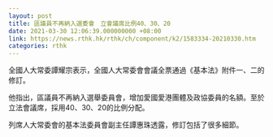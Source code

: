 ```yaml
---
layout: post
title: 區議員不再納入選委會　立會議席比例40、30、20
date: 2021-03-30 12:06:39.000000000 +08:00
link: https://news.rthk.hk/rthk/ch/component/k2/1583334-20210330.htm
categories: rthk
---
```


全國人大常委譚耀宗表示，全國人大常委會會議全票通過《基本法》附件一、二的修訂。

他指出，區議員不再納入選舉委員會，增加愛國愛港團體及政協委員的名額。至於立法會議席，採用40、30、20的比例分配。

列席人大常委會的基本法委員會副主任譚惠珠透露，修訂包括了很多細節。
